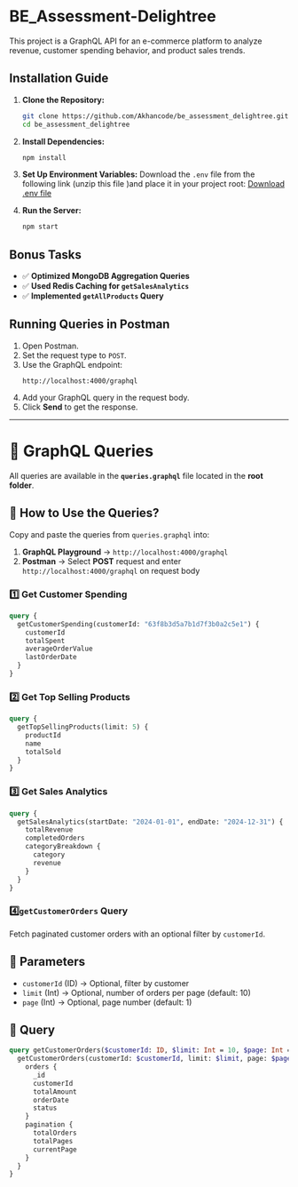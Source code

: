 # BE_Assessment-Delightree
This project is a GraphQL API for an e-commerce platform to analyze revenue, customer spending behavior, and product sales trends.

## Installation Guide

1. **Clone the Repository:**
   ```sh
   git clone https://github.com/Akhancode/be_assessment_delightree.git
   cd be_assessment_delightree
   ```

2. **Install Dependencies:**
   ```sh
   npm install
   ```

3. **Set Up Environment Variables:**
   Download the `.env` file from the following link  (unzip this file )and place it in your project root:
   [Download .env file](https://drive.google.com/file/d/15opHZW8BgCL0cLIRM79OWqG8yBwcxaTx/view?usp=sharing)
   


4. **Run the Server:**
   ```sh
   npm start
   ```
## Bonus Tasks

- ✅ **Optimized MongoDB Aggregation Queries**
- ✅ **Used Redis Caching for `getSalesAnalytics`**
- ✅ **Implemented `getAllProducts` Query**

## Running Queries in Postman

1. Open Postman.
2. Set the request type to `POST`.
3. Use the GraphQL endpoint:
   ```
   http://localhost:4000/graphql
   ```
4. Add your GraphQL query in the request body.
5. Click **Send** to get the response.

---
# 📌 GraphQL Queries  

All queries are available in the **`queries.graphql`** file located in the **root folder**.  

## 🔹 How to Use the Queries?  
Copy and paste the queries from `queries.graphql` into:  

1. **GraphQL Playground** → `http://localhost:4000/graphql`  
2. **Postman** → Select **POST** request and enter `http://localhost:4000/graphql`  on request body

### 1️⃣ Get Customer Spending
```graphql
query {
  getCustomerSpending(customerId: "63f8b3d5a7b1d7f3b0a2c5e1") {
    customerId
    totalSpent
    averageOrderValue
    lastOrderDate
  }
}
```

### 2️⃣ Get Top Selling Products
```graphql
query {
  getTopSellingProducts(limit: 5) {
    productId
    name
    totalSold
  }
}
```

### 3️⃣ Get Sales Analytics
```graphql
query {
  getSalesAnalytics(startDate: "2024-01-01", endDate: "2024-12-31") {
    totalRevenue
    completedOrders
    categoryBreakdown {
      category
      revenue
    }
  }
}
```
### 4️⃣`getCustomerOrders` Query  

Fetch paginated customer orders with an optional filter by `customerId`.  

## 🔹 Parameters  
- `customerId` (ID) → Optional, filter by customer  
- `limit` (Int) → Optional, number of orders per page (default: 10)  
- `page` (Int) → Optional, page number (default: 1)  


## 🔹 Query  
```graphql
query getCustomerOrders($customerId: ID, $limit: Int = 10, $page: Int = 1) {
  getCustomerOrders(customerId: $customerId, limit: $limit, page: $page) {
    orders {
      _id
      customerId
      totalAmount
      orderDate
      status
    }
    pagination {
      totalOrders
      totalPages
      currentPage
    }
  }
}
```


